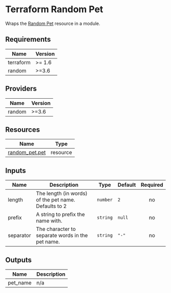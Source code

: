 # Terraform Random Pet

Wraps the [Random Pet](https://registry.terraform.io/providers/hashicorp/random/latest/docs/resources/pet) resource in a module.

## Requirements

| Name | Version |
|------|---------|
| terraform | >= 1.6 |
| random | >=3.6 |

## Providers

| Name | Version |
|------|---------|
| random | >=3.6 |

## Resources

| Name | Type |
|------|------|
| [random_pet.pet](https://registry.terraform.io/providers/hashicorp/random/latest/docs/resources/pet) | resource |

## Inputs

| Name | Description | Type | Default | Required |
|------|-------------|------|---------|:--------:|
| length | The length (in words) of the pet name. Defaults to 2 | `number` | `2` | no |
| prefix | A string to prefix the name with. | `string` | `null` | no |
| separator | The character to separate words in the pet name. | `string` | `"-"` | no |

## Outputs

| Name | Description |
|------|-------------|
| pet\_name | n/a |
